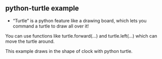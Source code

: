 ## python-turtle example

- “Turtle” is a python feature like a drawing board, which lets you command a turtle to draw all over it!

You can use functions like turtle.forward(...) and turtle.left(...) which can move the turtle around.

This example draws in the shape of clock with python turtle. 

